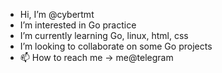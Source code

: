 -  Hi, I’m @cybertmt
-  I’m interested in Go practice
-  I’m currently learning Go, linux, html, css
-  I’m looking to collaborate on some Go projects
- 📫 How to reach me -> me@telegram

<!--
**cybertmt/cybertmt** is a ✨ _special_ ✨ repository because its `README.md` (this file) appears on your GitHub profile.

Here are some ideas to get you started:

- 🔭 I’m currently working on ...
- 🌱 I’m currently learning ...
- 👯 I’m looking to collaborate on ...
- 🤔 I’m looking for help with ...
- 💬 Ask me about ...
- 📫 How to reach me: ...
- 😄 Pronouns: ...
- ⚡ Fun fact: ...
-->
